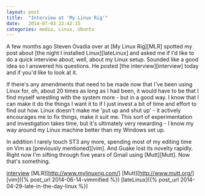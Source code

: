 ```yaml
---
layout: post
title:  "Interview at 'My Linux Rig'"
date:   2014-07-03 22:42:15
categories: media, Linux, Ubuntu
---
```


A few months ago Steven Ovadia over at [My Linux Rig][MLR] spotted my post
about [the night I installed Linux][lateLinux] and asked me if I'd like to do a quick
interview about, well, about my Linux setup. Sounded like a good idea so
I answered his questions. He posted [the interview][interview] today and
if you'd like to look at it.

If there's any amendments that need to be made now that I've been using Linux
for, oh, about 20 times as long as I had been, it would have to be that I find
myself wrestling with the system more - but in a good way. I know that I can
make it do the things I want it to if I just invest a bit of time and effort to
find out how. Linux doesn't make me 'put up and shut up' - it actively
encourages me to fix things, make it suit me. This sort of experimentation and
investigation takes time, but it's ultimately very rewarding - I know my way
around my Linux machine better than my Windows set up.

In addition I rarely touch ST3 any more, spending most of my editing time on
Vim as [previously mentioned][vim]. And Guake lost its novelty rapidly. Right now I'm
sifting through five years of Gmail using [Mutt][Mutt]. Now that's something.

[interview](http://www.mylinuxrig.com/post/90468057902/the-linux-setup-david-wickes-software-developer)
[MLR][http://www.mylinuxrig.com/]
[Mutt][http://www.mutt.org/]
[vim]({% post_url 2014-06-14-vimmified %})
[lateLinux]({% post_url 2014-04-29-late-in-the-day-linux %})
